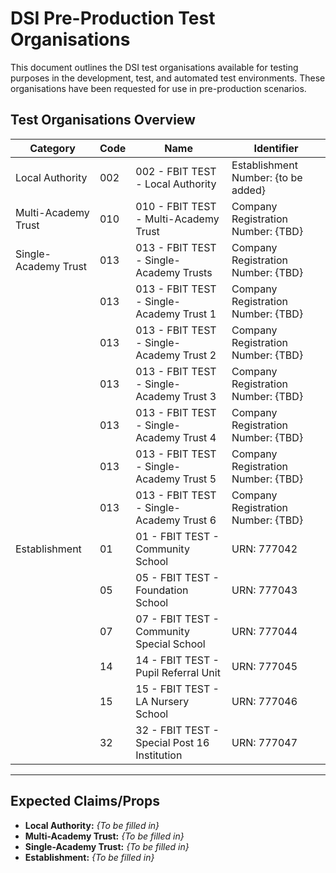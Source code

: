 # DSI Pre-Production Test Organisations

This document outlines the DSI test organisations available for testing purposes in the development, test, and automated test environments. These organisations have been requested for use in pre-production scenarios.

## Test Organisations Overview

| Category                   | Code | Name                                         | Identifier                           |
|----------------------------|------|----------------------------------------------|---------------------------------------|
| Local Authority            | 002  | 002 - FBIT TEST - Local Authority           | Establishment Number: {to be added}  |
| Multi-Academy Trust        | 010  | 010 - FBIT TEST - Multi-Academy Trust       | Company Registration Number: {TBD}   |
| Single-Academy Trust       | 013  | 013 - FBIT TEST - Single-Academy Trusts     | Company Registration Number: {TBD}   |
|                            | 013  | 013 - FBIT TEST - Single-Academy Trust 1    | Company Registration Number: {TBD}   |
|                            | 013  | 013 - FBIT TEST - Single-Academy Trust 2    | Company Registration Number: {TBD}   |
|                            | 013  | 013 - FBIT TEST - Single-Academy Trust 3    | Company Registration Number: {TBD}   |
|                            | 013  | 013 - FBIT TEST - Single-Academy Trust 4    | Company Registration Number: {TBD}   |
|                            | 013  | 013 - FBIT TEST - Single-Academy Trust 5    | Company Registration Number: {TBD}   |
|                            | 013  | 013 - FBIT TEST - Single-Academy Trust 6    | Company Registration Number: {TBD}   |
| Establishment              | 01   | 01 - FBIT TEST - Community School           | URN: 777042                          |
|                            | 05   | 05 - FBIT TEST - Foundation School          | URN: 777043                          |
|                            | 07   | 07 - FBIT TEST - Community Special School   | URN: 777044                          |
|                            | 14   | 14 - FBIT TEST - Pupil Referral Unit        | URN: 777045                          |
|                            | 15   | 15 - FBIT TEST - LA Nursery School          | URN: 777046                          |
|                            | 32   | 32 - FBIT TEST - Special Post 16 Institution | URN: 777047                          |


---

## Expected Claims/Props

- **Local Authority:** _{To be filled in}_
- **Multi-Academy Trust:** _{To be filled in}_
- **Single-Academy Trust:** _{To be filled in}_
- **Establishment:** _{To be filled in}_  
